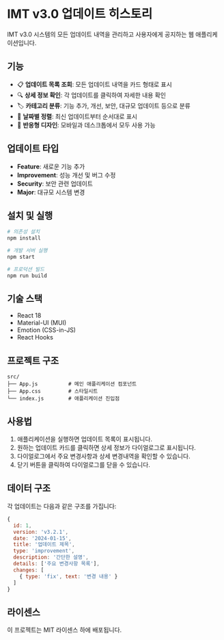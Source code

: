 # IMT v3.0 업데이트 히스토리

IMT v3.0 시스템의 모든 업데이트 내역을 관리하고 사용자에게 공지하는 웹 애플리케이션입니다.

## 기능

- 📋 **업데이트 목록 조회**: 모든 업데이트 내역을 카드 형태로 표시
- 🔍 **상세 정보 확인**: 각 업데이트를 클릭하여 자세한 내용 확인
- 🏷️ **카테고리 분류**: 기능 추가, 개선, 보안, 대규모 업데이트 등으로 분류
- 📅 **날짜별 정렬**: 최신 업데이트부터 순서대로 표시
- 📱 **반응형 디자인**: 모바일과 데스크톱에서 모두 사용 가능

## 업데이트 타입

- **Feature**: 새로운 기능 추가
- **Improvement**: 성능 개선 및 버그 수정
- **Security**: 보안 관련 업데이트
- **Major**: 대규모 시스템 변경

## 설치 및 실행

```bash
# 의존성 설치
npm install

# 개발 서버 실행
npm start

# 프로덕션 빌드
npm run build
```

## 기술 스택

- React 18
- Material-UI (MUI)
- Emotion (CSS-in-JS)
- React Hooks

## 프로젝트 구조

```
src/
├── App.js          # 메인 애플리케이션 컴포넌트
├── App.css         # 스타일시트
└── index.js        # 애플리케이션 진입점
```

## 사용법

1. 애플리케이션을 실행하면 업데이트 목록이 표시됩니다.
2. 원하는 업데이트 카드를 클릭하면 상세 정보가 다이얼로그로 표시됩니다.
3. 다이얼로그에서 주요 변경사항과 상세 변경내역을 확인할 수 있습니다.
4. 닫기 버튼을 클릭하여 다이얼로그를 닫을 수 있습니다.

## 데이터 구조

각 업데이트는 다음과 같은 구조를 가집니다:

```javascript
{
  id: 1,
  version: 'v3.2.1',
  date: '2024-01-15',
  title: '업데이트 제목',
  type: 'improvement',
  description: '간단한 설명',
  details: ['주요 변경사항 목록'],
  changes: [
    { type: 'fix', text: '변경 내용' }
  ]
}
```

## 라이센스

이 프로젝트는 MIT 라이센스 하에 배포됩니다.
